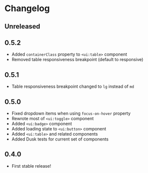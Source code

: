 # Changelog

## Unreleased

## 0.5.2

- Added `containerClass` property to `<ui:table>` component
- Removed table responsiveness breakpoint (default to responsive)

## 0.5.1

- Table responsiveness breakpoint changed to `lg` instead of `md`

## 0.5.0

- Fixed dropdown items when using `focus-on-hover` property
- Rewrote most of `<ui:toggle>` component
- Added `<ui:badge>` component
- Added loading state to `<ui:button>` component
- Added `<ui:table>` and related components
- Added Dusk tests for current set of components

## 0.4.0

- First stable release!
